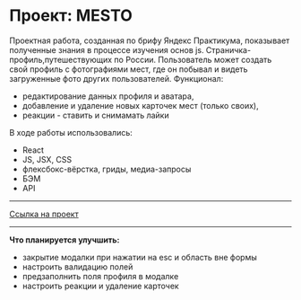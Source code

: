 # Проект: MESTO  

Проектная работа, созданная по брифу Яндекс Практикума, показывает полученные знания в процессе изучения основ js. Страничка-профиль,путешествующих по России. Пользователь может создать свой профиль с фотографиями мест,  где он побывал и видеть загруженные фото других пользователей.
Функционал: 
- редактирование данных профиля и аватара,  
- добавление и удаление новых карточек мест (только своих),  
- реакции - ставить и снимамать лайки 

  

В ходе работы использовались:  
* React
* JS, JSX, СSS
* флексбокс-вёрстка, гриды, медиа-запросы  
* БЭМ  
* API 
  
____   
[Ссылка на проект]()  

____ 
**Что планируется улучшить:**
- закрытие модалки при нажатии на esc и область вне формы
- настроить валидацию полей
- предзаполнить поля профиля в модалке
- настроить реакции и удаление карточек  